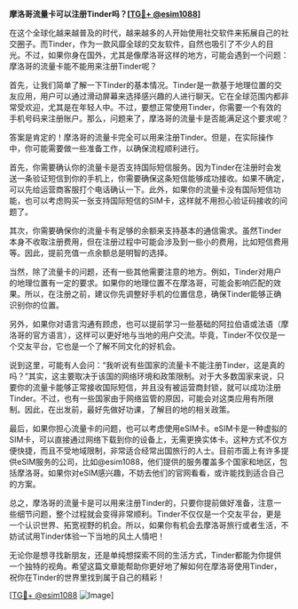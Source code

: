 **摩洛哥流量卡可以注册Tinder吗？[[TG💪+ @esim1088](https://t.me/s/esim1088)]**

在这个全球化越来越普及的时代，越来越多的人开始使用社交软件来拓展自己的社交圈子。而Tinder，作为一款风靡全球的交友软件，自然也吸引了不少人的目光。不过，如果你身在国外，尤其是像摩洛哥这样的地方，可能会遇到一个问题：摩洛哥的流量卡能不能用来注册Tinder呢？

首先，让我们简单了解一下Tinder的基本情况。Tinder是一款基于地理位置的交友应用，用户可以通过滑动屏幕来选择感兴趣的人进行聊天。它在全球范围内都非常受欢迎，尤其是在年轻人中。不过，要想正常使用Tinder，你需要一个有效的手机号码来注册账户。那么，问题来了，摩洛哥的流量卡是否能满足这个要求呢？

答案是肯定的！摩洛哥的流量卡完全可以用来注册Tinder。但是，在实际操作中，你可能需要做一些准备工作，以确保流程顺利进行。

首先，你需要确认你的流量卡是否支持国际短信服务。因为Tinder在注册时会发送一条验证短信到你的手机上，你需要确保这条短信能够成功接收。如果不确定，可以先给运营商客服打个电话确认一下。此外，如果你的流量卡没有国际短信功能，也可以考虑购买一张支持国际短信的SIM卡，这样就不用担心验证码接收的问题了。

其次，你需要确保你的流量卡有足够的余额来支持基本的通信需求。虽然Tinder本身不收取注册费用，但在注册过程中可能会涉及到一些小的费用，比如短信费用等。因此，提前充值一点余额总是明智的选择。

当然，除了流量卡的问题，还有一些其他需要注意的地方。例如，Tinder对用户的地理位置有一定的要求。如果你的地理位置不在摩洛哥，可能会影响匹配的效果。所以，在注册之前，建议你先调整好手机的位置信息，确保Tinder能够正确识别你的位置。

另外，如果你对语言沟通有顾虑，也可以提前学习一些基础的阿拉伯语或法语（摩洛哥的官方语言），这样可以更好地与当地的用户交流。毕竟，Tinder不仅仅是一个交友平台，它也是一个了解不同文化的好机会。

说到这里，可能有人会问：“我听说有些国家的流量卡不能注册Tinder，这是真的吗？”其实，这主要取决于该国的网络环境和政策限制。对于大多数国家来说，只要你的流量卡能够正常接收国际短信，并且没有被运营商封锁，就可以成功注册Tinder。不过，也有一些国家由于网络监管的原因，可能会对这类应用有所限制。因此，在出发前，最好先做好功课，了解目的地的相关政策。

最后，如果你担心流量卡的问题，也可以考虑使用eSIM卡。eSIM卡是一种虚拟的SIM卡，可以直接通过网络下载到你的设备上，无需更换实体卡。这种方式不仅方便快捷，而且不受地域限制，非常适合经常出国旅行的人士。目前市面上有许多提供eSIM服务的公司，比如@esim1088，他们提供的服务覆盖多个国家和地区，包括摩洛哥。如果你对eSIM感兴趣，不妨去他们的官网看看，或许能找到适合自己的方案。

总之，摩洛哥的流量卡是可以用来注册Tinder的，只要你提前做好准备，注意一些细节问题，整个过程就会变得非常顺利。Tinder不仅仅是一个交友平台，更是一个认识世界、拓宽视野的机会。所以，如果你有机会去摩洛哥旅行或者生活，不妨试试用Tinder体验一下当地的风土人情吧！

无论你是想寻找新朋友，还是单纯想探索不同的生活方式，Tinder都能为你提供一个独特的视角。希望这篇文章能帮助你更好地了解如何在摩洛哥使用Tinder，祝你在Tinder的世界里找到属于自己的精彩！

[[TG💪+ @esim1088](https://t.me/s/esim1088) ![Image](https://i.postimg.cc/4NQfJmqS/Snipaste-2025-05-13-00-14-12.png)]